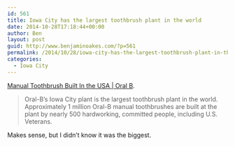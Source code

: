 ```yaml
---
id: 561
title: Iowa City has the largest toothbrush plant in the world
date: 2014-10-28T17:18:44+00:00
author: Ben
layout: post
guid: http://www.benjaminoakes.com/?p=561
permalink: /2014/10/28/iowa-city-has-the-largest-toothbrush-plant-in-the-world/
categories:
  - Iowa City
---
```

[Manual Toothbrush Built In the USA | Oral B](http://www.oralb.com/oralbusa).

> Oral-B&#8217;s Iowa City plant is the largest toothbrush plant in the world. Approximately 1 million Oral-B manual toothbrushes are built at the plant by nearly 500 hardworking, committed people, including U.S. Veterans.

Makes sense, but I didn&#8217;t know it was the biggest.